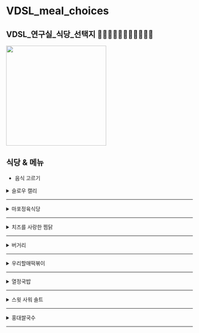 # VDSL_meal_choices
## VDSL_연구실_식당_선택지 🍖🍕🌭🥩🥓🥟🍣🍱🍡🍢🍥

<img src = "https://user-images.githubusercontent.com/54311546/153786512-10583a37-52d0-4be3-a342-0adceb79d063.jpg" width="width 480%" height="270">

## 식당 & 메뉴
- 음식 고르기  

<details>
<summary> 슬로우 캘리 </summary>
<div markdown='1'>


[![Gmail Badge](https://img.shields.io/badge/beamin-1769FF?style=flat&logo=Beats&logoColor=white)](https://baemin.me/_pZXXSOAN)
  ```
  하와이안 갈릭 쉬림프 👍
  스파이시 튜나 👍
  클래식 튜나
  ``` 
![AUR votes](https://img.shields.io/badge/Rating-4.0%2F5-green)
|하와이안 갈릭 쉬림프|스파이시 튜나|클래식 튜나|
|---|---|---|
|<img src="https://user-images.githubusercontent.com/59610723/154390010-c9fbfdc7-0a65-4b0d-9f2e-da570a6c9d5e.png" width="150" height="150"/>|<img src="https://user-images.githubusercontent.com/59610723/154390086-e505ac9c-d896-4347-9f40-90e12690d0a9.png" width="150" height="150"/>|<img src="https://user-images.githubusercontent.com/59610723/154390142-6ef7b6a3-6188-45e9-bf0a-69a3996b9a39.png" width="150" height="150"/>|
</div>
  
</details>

------------------------------------------
<details>
<summary> 마포정육식당 </summary>
<div markdown='1'>
  
  
[![Gmail Badge](https://img.shields.io/badge/beamin-1769FF?style=flat&logo=Beats&logoColor=white)](https://baemin.me/GMJBkNajb)
  ```
  제육볶음 👍👍 (개혜자)
  회덮밥
  차돌된장찌개 👍👍👍👍👍👍👍 <양`s pick>
  ```
![AUR votes](https://img.shields.io/badge/Rating-4.0%2F5-green)
|제육볶음|회덮밥|차돌된장찌개|
|---|---|---|
|<img src="https://user-images.githubusercontent.com/59610723/154390246-4138ab86-67b8-408d-ab2f-a13b5e775e13.png" width="150" height="150"/>|<img src="https://user-images.githubusercontent.com/59610723/154390316-b1591847-db2d-49a5-a1bc-a34d15864576.png" width="150" height="150"/>|<img src="https://user-images.githubusercontent.com/59610723/154390364-665bba76-b4dd-4822-becc-228785254f87.png" width="150" height="150"/>|
  
  
</div>
  
</details>
 
-------------------------------------------
<details>
<summary> 치즈를 사랑한 찜닭 </summary>
<div markdown='1'>
  
  
[![Gmail Badge](https://img.shields.io/badge/beamin-1769FF?style=flat&logo=Beats&logoColor=white)](https://baemin.me/Hb-3_Oe7V)
  ```
  치즈까망찜닭(Large=4인분)-보통맵기 👍
  ```
![AUR votes](https://img.shields.io/badge/Rating-4.0%2F5-green)
|치즈까망찜닭|
|---|
|<img src="https://user-images.githubusercontent.com/59610723/154390483-7838be99-6c23-4b4f-82b7-7b2135542b32.png" width="150" height="150"/>|
  
  
</div>
  
</details>

-------------------------------------------
<details>
<summary> 버거리 </summary>
<div markdown='1'>
  
  
[![Gmail Badge](https://img.shields.io/badge/beamin-1769FF?style=flat&logo=Beats&logoColor=white)](https://baemin.me/qCzL66iqF0)
  ```
  비프쉬림프버거 👍
  버거리버거
  더블클래식치즈버거
  ```
![AUR votes](https://img.shields.io/badge/Rating-4.0%2F5-green)
|비프쉬림프 버거|버거리버거|더블클래식치즈버거|
|---|---|---|
|<img src="https://user-images.githubusercontent.com/59610723/154390517-3b3fbaf3-3aee-4811-82d8-c0daedbbe744.png" width="150" height="150"/>|<img src="https://user-images.githubusercontent.com/59610723/154390562-79285ead-c8ed-4d6f-a823-69cbf192be72.png" width="150" height="150"/>|<img src="https://user-images.githubusercontent.com/59610723/154390612-36d9db5a-4775-4dc7-a947-f0c180997749.png" width="150" height="150"/>|
  
</div>
  
</details>
  
-------------------------------------------
<details>
<summary> 우리할매떡볶이 </summary>
<div markdown='1'>
  
[![Gmail Badge](https://img.shields.io/badge/coupang-1769FF?style=flat&logo=C&logoColor=white)](https://web.coupangeats.com/share?storeId=338915&dishId&key=c744162c-5a44-4dd0-882d-5be9a513f959)
  ```
  가래떡 떡볶이 👍
  통오징어 튀김 👍
  ```
![AUR votes](https://img.shields.io/badge/Rating-4.0%2F5-green)
|가래떡 떡볶이|통오징어 튀김|
|---|---|
|<img src="https://user-images.githubusercontent.com/59610723/154390651-ead21c3d-40b6-4a99-aba3-9034c3c82872.png" width="150" height="150"/>|<img src="https://user-images.githubusercontent.com/59610723/154390688-50c36375-4524-481f-a941-b5f5af910931.png" width="150" height="150"/>|

</div>
  
</details>
  
-------------------------------------------
<details>
<summary> 열정국밥 </summary>
<div markdown='1'>
  
[![Gmail Badge](https://img.shields.io/badge/coupang-1769FF?style=flat&logo=C&logoColor=white)](https://web.coupangeats.com/share?storeId=237612&dishId&key=cc39a319-e8e3-493d-a361-dcf9698eaa2b)
  ```
  야들야들돼지국밥 
  토종순대국밥
  뽈살코기국밥
  ```
![AUR votes](https://img.shields.io/badge/Rating-4.0%2F5-green)
|야들야들돼지국밥|토종순대국밥|뽈살코기국밥|
|---|---|---|
|<img src="https://user-images.githubusercontent.com/59610723/154390788-d0070e1c-e9a3-4604-844f-d1e7f0857c65.png" width="150" height="150"/>|<img src="https://user-images.githubusercontent.com/59610723/154390826-19765f42-cb48-4c4f-92fb-b69d516dd062.png" width="150" height="150"/>|<img src="https://user-images.githubusercontent.com/59610723/154390860-3efe359d-6fc1-4d4c-8f3a-17a293ebe0cb.png" width="150" height="150"/>| 

</div>
  
</details>
  
-------------------------------------------
<details>
<summary> 스윗 사워 솔트 </summary>
<div markdown='1'>
  
[![Gmail Badge](https://img.shields.io/badge/coupang-1769FF?style=flat&logo=C&logoColor=white)](https://web.coupangeats.com/share?storeId=280672&dishId&key=218d875f-e352-4fcb-87f8-a08195b605da)
  ```
  잠봉뵈흐
  연어그라블라스 샌드위치
  생 참치 빵바냐 니스와즈
  수제 베이컨 토마토 파스타
  시나몬 브리오슈
  ```
![AUR votes](https://img.shields.io/badge/Rating-4.0%2F5-green)
|잠봉뵈흐|연어그라블라스 샌드위치|생 참치 빵바냐 니스와즈|수제 베이컨 토마토 파스타|시나몬 브리오슈|
|---|---|---|---|---|
|<img src="https://user-images.githubusercontent.com/59610723/154390905-f9f70541-e4d8-4d66-9d96-1c3bd222b998.png" width="150" height="150"/>|<img src="https://user-images.githubusercontent.com/59610723/154390951-a0aa4580-c010-4b8a-8587-3d3d29fe5c32.png" width="150" height="150"/>|<img src="https://user-images.githubusercontent.com/59610723/154391003-5b089eda-a7e8-4255-8a8d-c6c6d92786c5.png" width="150" height="150"/>|<img src="https://user-images.githubusercontent.com/59610723/154391034-94f89fa3-2604-4659-9345-61dfe6dfffbb.png" width="150" height="150"/>|<img src="https://user-images.githubusercontent.com/59610723/154391085-d35e4a9a-e9a8-48ae-b8b3-082a7674485d.png" width="150" height="150"/>|  

</div>
  
</details>
  

-------------------------------------------
<details>
<summary> 홍대쌀국수 </summary>
<div markdown='1'>
  
[![Gmail Badge](https://img.shields.io/badge/beamin-1769FF?style=flat&logo=Beats&logoColor=white)](https://baemin.me/-rl8rAT)
  ```
  쇠고기쌀국수
  볶음쌀국수 👍
  쇠고기세트 (쇠고기쌀국수 + 새우튀김 3피스)
  ```
![AUR votes](https://img.shields.io/badge/Rating-4.0%2F5-green)
|쇠고기쌀국수|볶음쌀국수|쇠고기세트|
|---|---|---|
|<img src="https://user-images.githubusercontent.com/59610723/154391134-5541e060-fa56-46da-a692-1daa36f2f0c4.png" width="150" height="150"/>|<img src="https://user-images.githubusercontent.com/59610723/154391186-030b71b3-249d-42f2-b9d2-fd5428ae4479.png" width="150" height="150"/>|<img src="https://user-images.githubusercontent.com/59610723/154391247-90da8f75-a84a-44f3-b9a2-be00e1ab8658.png" width="150" height="150"/>|
  
</div>
  
</details>
  
-------------------------------------------
